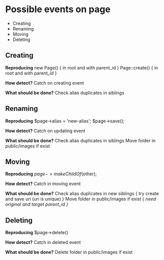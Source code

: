 # Possible events on page
-   Creating
-   Renaming
-   Moving
-   Deleting

## Creating

**Reproducing**
new Page() { in root and with parent_id }
Page::create() { in root and with parent_id }

**How detect?**
Catch on creating event

**What should be done?**
Check alias duplicates in siblings

## Renaming

**Reproducing**
$page->alias = 'new-alias'; $page->save();

**How detect?**
Catch on updating event

**What should be done?**
Check alias duplicates in siblings
Move folder in public/images if exist

## Moving

**Reproducing**
$page->makeChildOf($other);

**How detect?**
Catch in moving event

**What should be done?**
Check alias duplicates in new siblings { try create and save uri (uri is unique) }
Move folder in public/images if exist _{ need original and target parent_id }_

## Deleting

**Reproducing**
$page->delete()

**How detect?**
Catch in deleted event

**What should be done?**
Delete folder in public/images if exist
